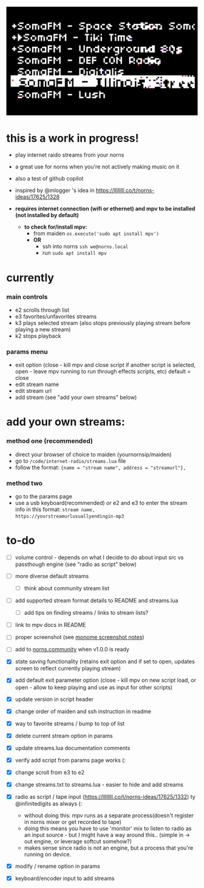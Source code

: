 ![currentscreenshot](24-2-11screen.jpeg)
# this is a work in progress!
- play internet raido streams from your norns
- a great use for norns when you're not actively making music on it
- also a test of github copilot
- inspired by @mlogger 's idea in https://llllllll.co/t/norns-ideas/17625/1328

- **requires internet connection (wifi or ethernet) and mpv to be installed (not installed by default)**
    - **to check for/install mpv:**
        - from maiden `os.execute('sudo apt install mpv')`
      - **OR**
        - ssh into norns `ssh we@norns.local`
        - run `sudo apt install mpv`

# currently
### main controls
- e2 scrolls through list
- e3 favorites/unfavorites streams
- k3 plays selected stream (also stops previously playing stream before playing a new stream)
- k2 stops playback

### params menu
- exit option (close - kill mpv and close script if another script is selected, open - leave mpv running to run through effects scripts, etc) default = close
- edit stream name
- edit stream url
- add stream (see "add your own streams" below)

# add your own streams:
### method one (recommended)
- direct your browser of choice to maiden (yournornsip/maiden)
- go to `/code/internet-radio/streams.lua` file
- follow the format:
`{name = "stream name", address = "streamurl"},`

### method two 
- go to the params page
- use a usb keyboard(recommended) or e2 and e3 to enter the stream info in this format:
`stream name, https://yourstreamurlusuallyendingin-mp3`

# to-do

- [ ] volume control - depends on what I decide to do about input src vs passthough engine (see "radio as script" below)
- [ ] more diverse default streams
    - [ ] think about community stream list
- [ ] add supported stream format details to README and streams.lua
    - [ ] add tips on finding streams / links to stream lists?
- [ ] link to mpv docs in README
- [ ] proper screenshot (see [monome screenshot notes](https://monome.org/docs/norns/help/data/#png))
- [ ] add to [norns.community](https://github.com/monome-community/norns-community) when v1.0.0 is ready
- [x] state saving functionality (retains exit option and if set to open, updates screen to reflect currently playing stream)
- [x] add default exit parameter option (close - kill mpv on new script load, or open - allow to keep playing and use as input for other scripts)
- [x] update version in script header
- [x] change order of maiden and ssh instruction in readme
- [x] way to favorite streams / bump to top of list
- [x] delete current stream option in params
- [x] update streams.lua documentation comments
- [x] verify add script from params page works (:
- [x] change scroll from e3 to e2
- [x] change streams.txt to streams.lua - easier to hide and add streams
- [x] radio as script / tape input (https://llllllll.co/t/norns-ideas/17625/1332) ty @infinitedigits as always (:
    - without doing this: mpv runs as a separate process(doesn't register in norns mixer or get recorded to tape)
    - doing this means you have to use 'monitor' mix to listen to radio as an input source - but I might have a way around this.. (simple in -> out engine, or leverage softcut somehow?)
    - makes sense since radio is not an engine, but a process that you're running on device.  
- [x] modify / rename option in params
- [x] keyboard/encoder input to add streams

